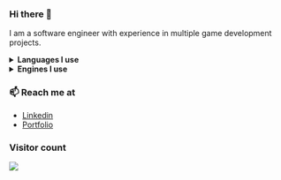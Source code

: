 ### Hi there 👋
I am a software engineer with experience in multiple game development projects.

<details>
  <summary><b>Languages I use</b></summary>
  <ul>
    <li>C++</li>
    <li>C#</li>
    <li>HLSL</li>
  </ul>
</details>

<details>
  <summary><b>Engines I use</b></summary>
  <ul>
    <li>Unreal Engine</li>
    <li>Unity</li>
    <li>SAGE</li>
  </ul>
</details>

### 📫 Reach me at 
+ [Linkedin](https://www.linkedin.com/in/william-clark-8a727867)
+ [Portfolio](https://www.williamdeanclark.com)

### Visitor count
<img src="https://profile-counter.glitch.me/4ustinF/count.svg" />

<!--
**4ustinF/4ustinF** is a ✨ _special_ ✨ repository because its `README.md` (this file) appears on your GitHub profile.

Here are some ideas to get you started:

- 🔭 I’m currently working on ...
- 🌱 I’m currently learning ...
- 👯 I’m looking to collaborate on ...
- 🤔 I’m looking for help with ...
- 💬 Ask me about ...
- 📫 How to reach me: ...
- 😄 Pronouns: ...
- ⚡ Fun fact: ...
-->
